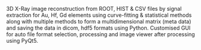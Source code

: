 3D X-Ray image reconstruction from ROOT, HIST & CSV files by signal extraction for Au, Hf, Gd elements using curve-fitting & statistical methods along with multiple methods to form a multidimensional matrix (meta data) and saving the data in dicom, hdf5 formats using Python. 
Customised GUI for  auto file format selection, processing and image viewer after processing using PyQt5.
